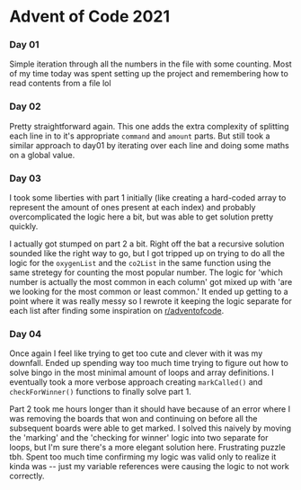 # Advent of Code 2021

### Day 01

Simple iteration through all the numbers in the file with some counting. Most of my time today was spent setting up the project and remembering how to read contents from a file lol

### Day 02

Pretty straightforward again. This one adds the extra complexity of splitting each line in to it's appropriate `command` and `amount` parts. But still took a similar approach to day01 by iterating over each line and doing some maths on a global value.

### Day 03

I took some liberties with part 1 initially (like creating a hard-coded array to represent the amount of ones present at each index) and probably overcomplicated the logic here a bit, but was able to get solution pretty quickly.

I actually got stumped on part 2 a bit. Right off the bat a recursive solution sounded like the right way to go, but I got tripped up on trying to do all the logic for the `oxygenList` and the `co2List` in the same function using the same stretegy for counting the most popular number. The logic for 'which number is actually the most common in each column' got mixed up with 'are we looking for the most common or least common.' It ended up getting to a point where it was really messy so I rewrote it keeping the logic separate for each list after finding some inspiration on [r/adventofcode](https://reddit.com/r/adventofcode).

### Day 04

Once again I feel like trying to get too cute and clever with it was my downfall. Ended up spending way too much time trying to figure out how to solve bingo in the most minimal amount of loops and array definitions. I eventually took a more verbose approach creating `markCalled()` and `checkForWinner()` functions to finally solve part 1.

Part 2 took me hours longer than it should have because of an error where I was removing the boards that won and continuing on before all the subsequent boards were able to get marked. I solved this naively by moving the 'marking' and the 'checking for winner' logic into two separate for loops, but I'm sure there's a more elegant solution here. Frustrating puzzle tbh. Spent too much time confirming my logic was valid only to realize it kinda was -- just my variable references were causing the logic to not work correctly.
